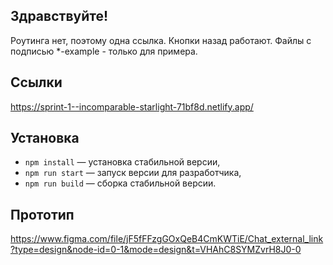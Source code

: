 ## Здравствуйте!
Роутинга нет, поэтому одна ссылка. Кнопки назад работают.
Файлы с подписью *-example - только для примера.

## Ссылки
https://sprint-1--incomparable-starlight-71bf8d.netlify.app/

## Установка

- `npm install` — установка стабильной версии,
- `npm run start` — запуск версии для разработчика,
- `npm run build` — сборка стабильной версии.

## Прототип
https://www.figma.com/file/jF5fFFzgGOxQeB4CmKWTiE/Chat_external_link?type=design&node-id=0-1&mode=design&t=VHAhC8SYMZvrH8J0-0